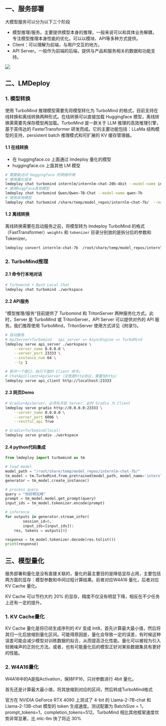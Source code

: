 ## 一、服务部署

大模型服务可以分为以下三个阶段

- 模型推理/服务。主要提供模型本身的推理，一般来说可以和具体业务解耦，专注模型推理本身性能的优化。可以以模块、API等多种方式提供。
- Client：可以理解为前端，与用户交互的地方。
- API Server。一般作为前端的后端，提供与产品和服务相关的数据和功能支持。

![](assets/05%20LMDeploy大模型部署/image-20240119164643389.png)
## 二、LMDeploy

### 1. 模型转换

使用 TurboMind 推理模型需要先将模型转化为 TurboMind 的格式，目前支持在线转换和离线转换两种形式。在线转换可以直接加载 Huggingface 模型，离线转换需需要先保存模型再加载。TurboMind 是一款关于 LLM 推理的高效推理引擎，基于英伟达的 FasterTransformer 研发而成。它的主要功能包括：LLaMa 结构模型的支持，persistent batch 推理模式和可扩展的 KV 缓存管理器。

#### 1.1 在线转换

- 在 huggingface.co 上面通过 lmdeploy 量化的模型
- huggingface.co 上面其他 LM 模型

```bash
# 需要能访问 Huggingface 的网络环境
# 使用量化版本
lmdeploy chat turbomind internlm/internlm-chat-20b-4bit --model-name internlm-chat-20b
# 使用huggface其他模型
lmdeploy chat turbomind Qwen/Qwen-7B-Chat --model-name qwen-7b
# 使用本地模型
lmdeploy chat turbomind /share/temp/model_repos/internlm-chat-7b/  --model-name internlm-chat-7b
```


#### 1.2 离线转换

离线转换需要在启动服务之前，将模型转为 lmdeploy TurboMind 的格式（FastTransformer）`weights` 和 `tokenizer` 目录分别放的是拆分后的参数和 Tokenizer。

```bash
lmdeploy convert internlm-chat-7b  /root/share/temp/model_repos/internlm-chat-7b/
```

### 2. TurboMind推理

#### 2.1 命令行本地对话

```bash
# Turbomind + Bash Local Chat
lmdeploy chat turbomind ./workspace
```
#### 2.2 API服务

”模型推理/服务“目前提供了 Turbomind 和 TritonServer 两种服务化方式。此时，Server 是 TurboMind 或 TritonServer，API Server 可以提供对外的 API 服务。我们推荐使用 TurboMind，TritonServer 使用方式详见《附录1》。

```bash
# 启动服务
# ApiServer+Turbomind   api_server => AsyncEngine => TurboMind
lmdeploy serve api_server ./workspace \
	--server_name 0.0.0.0 \
	--server_port 23333 \
	--instance_num 64 \
	--tp 1

# 新开一个窗口，执行下面的 Client 命令。
# ChatApiClient+ApiServer（注意是http协议，需要加http）
lmdeploy serve api_client http://localhost:23333
```


#### 2.3 网页Demo

```bash
# Gradio+ApiServer。必须先开启 Server，此时 Gradio 为 Client
lmdeploy serve gradio http://0.0.0.0:23333 \
	--server_name 0.0.0.0 \
	--server_port 6006 \
	--restful_api True

# Gradio+Turbomind(local)
lmdeploy serve gradio ./workspace
```

#### 2.4 python代码集成

```python
from lmdeploy import turbomind as tm

# load model
model_path = "/root/share/temp/model_repos/internlm-chat-7b/"
tm_model = tm.TurboMind.from_pretrained(model_path, model_name='internlm-chat-20b')
generator = tm_model.create_instance()

# process query
query = "你好啊兄嘚"
prompt = tm_model.model.get_prompt(query)
input_ids = tm_model.tokenizer.encode(prompt)

# inference
for outputs in generator.stream_infer(
        session_id=0,
        input_ids=[input_ids]):
    res, tokens = outputs[0]

response = tm_model.tokenizer.decode(res.tolist())
print(response)
```


## 三、模型量化

服务部署和量化是没有直接关联的，量化的最主要目的是降低显存占用，主要包括两方面的显存：模型参数和中间过程计算结果。前者对应W4A16 量化，后者对应KV Cache 量化。

KV Cache 可以节约大约 20% 的显存，精度不仅没有明显下降，相反在不少任务上还有一定的提升。

### 1. KV Cache量化

KV Cache 量化是将已经生成序列的 KV 变成 Int8，首先计算最大最小值，然后将其归一化后放缩到量化区间。可能得原因是，量化会导致一定的误差，有时候这种误差可能会减少模型对训练数据的拟合，从而提高泛化性能。量化可以被视为引入轻微噪声的正则化方法。或者，也有可能量化后的模型正好对某些数据集具有更好的性能。

### 2. W4A16量化

W4A16中的A是指Activation，保持FP16，只对参数进行 4bit 量化。

首先还是计算最大最小值，将其放缩到对应的区间，然后转成TurboMind格式

官方在 NVIDIA GeForce RTX 4090 上测试了 4-bit 的 Llama-2-7B-chat 和 Llama-2-13B-chat 模型的 token 生成速度。测试配置为 BatchSize = 1，prompt_tokens=1，completion_tokens=512。TurboMind 相比其他框架速度优势非常显著，比 mlc-llm 快了将近 30%